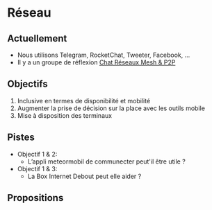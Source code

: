 
Réseau
===

## Actuellement

- Nous utilisons Telegram, RocketChat, Tweeter, Facebook, ...
- Il y a un groupe de réflexion [Chat Réseaux Mesh & P2P](https://wiki.nuitdebout.fr/wiki/R%C3%A9seaux_Mesh_%26_P2P)

## Objectifs

1. Inclusive en termes de disponibilité et mobilité
2. Augmenter la prise de décision sur la place avec les outils mobile
3. Mise à disposition des terminaux

## Pistes

- Objectif 1 & 2:
  - L’appli meteormobil de communecter peut'il être utile ?
- Objectif 1 & 3:
  - La Box Internet Debout peut elle aider ?

## Propositions